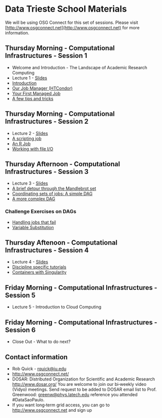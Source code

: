 # Data Trieste School Materials

We will be using OSG Connect for this set of sessions. Please visit [http://www.osgconnect.net](http://www.osgconnect.net) for more information.

## Thursday Morning - Computational Infrastructures - Session 1

   * Welcome and Introduction - The Landscape of Academic Research Computing
   * Lecture 1 - [Slides](https://github.com/opensciencegrid/dosar/blob/master/docs/DataTrieste2019/RDA-Lecture1-Trieste-2019.pdf)
   * [Introduction](https://github.com/opensciencegrid/dosar/blob/master/docs/DataTrieste2019/01-Introduction.md) 
   * [Our Job Manager (HTCondor)](https://github.com/opensciencegrid/dosar/blob/master/docs/DataTrieste2019/02-OurJobManager.md)
   * [Your First Managed Job](https://github.com/opensciencegrid/dosar/blob/master/docs/DataTrieste2019/03-FirstManagedJob.md)
   * [A few tips and tricks](https://github.com/opensciencegrid/dosar/blob/master/docs/DataTrieste2019/04-TipsandTricks.md)
   
## Thursday Morning - Computational Infrastructures - Session 2

   * Lecture 2 - [Slides](https://github.com/opensciencegrid/dosar/blob/master/docs/DataTrieste2019/RDA-Lecture2-Trieste-2019.pdf)
   * [A scripting job](https://github.com/opensciencegrid/dosar/blob/master/docs/DataTrieste2019/05-ScriptingJob.md)
   * [An R Job](https://github.com/opensciencegrid/dosar/blob/master/docs/DataTrieste2019/06-RJob.md)
   * [Working with file I/O](https://github.com/opensciencegrid/dosar/blob/master/docs/DataTrieste2019/07-WorkingwithFiles.md)
   
## Thursday Afternoon - Computational Infrastructures - Session 3

   * Lecture 3 - [Slides](https://github.com/opensciencegrid/dosar/blob/master/docs/DataTrieste2019/RDA-Lecture3-Trieste-2018.pdf)
   * [A brief detour through the Mandlebrot set](https://github.com/opensciencegrid/dosar/blob/master/docs/DataTrieste2019/08-Mandlebrot.md)
   * [Coordinating sets of jobs: A simple DAG](https://github.com/opensciencegrid/dosar/blob/master/docs/DataTrieste2019/09-SimpleDAG.md)
   * [A more complex DAG](https://github.com/opensciencegrid/dosar/blob/master/docs/DataTrieste2019/10-ComplexDAG.md)
   
### Challenge Exercises on DAGs

   * [Handling jobs that fail](https://github.com/opensciencegrid/dosar/blob/master/docs/DataTrieste2019/11-HandlingFailure.md)
   * [Variable Substitution](https://github.com/opensciencegrid/dosar/blob/master/docs/DataTrieste2019/12-VariableSubstitution.md)
   
## Thursday Aftenoon - Computational Infrastructures - Session 4

   * Lecture 4 - [Slides](https://github.com/opensciencegrid/dosar/blob/master/docs/DataTrieste2019/RDA-Lecture4-Trieste-2019.pdf)
   * [Discipline specific tutorials](https://github.com/opensciencegrid/dosar/blob/master/docs/DataTrieste2019/13-DisciplineTutorials.md)
   * [Containers with Singularity](https://github.com/opensciencegrid/dosar/blob/master/docs/DataTrieste2019/14-Containers.md)
   
## Friday Morning - Computational Infrastructures - Session 5
   * Lecture 5 - Introduction to Cloud Computing
   
## Friday Morning - Computational Infrastructures - Session 6
   * Close Out - What to do next? 

   
## Contact information

   * Rob Quick - rquick@iu.edu
   * http://www.osgconnect.net/
   * DOSAR: Distributed Organization for Scientific and Academic Research http://www.dosar.org/ You are welcome to join our bi‐weekly video (Vidyo) meetings. Send request to be added to DOSAR email list to Prof. Greenwood: greenw@phys.latech.edu reference you attended #DataSaoPaulo.
   * If you want long‐term grid access, you can go to http://www.osgconnect.net and sign up

